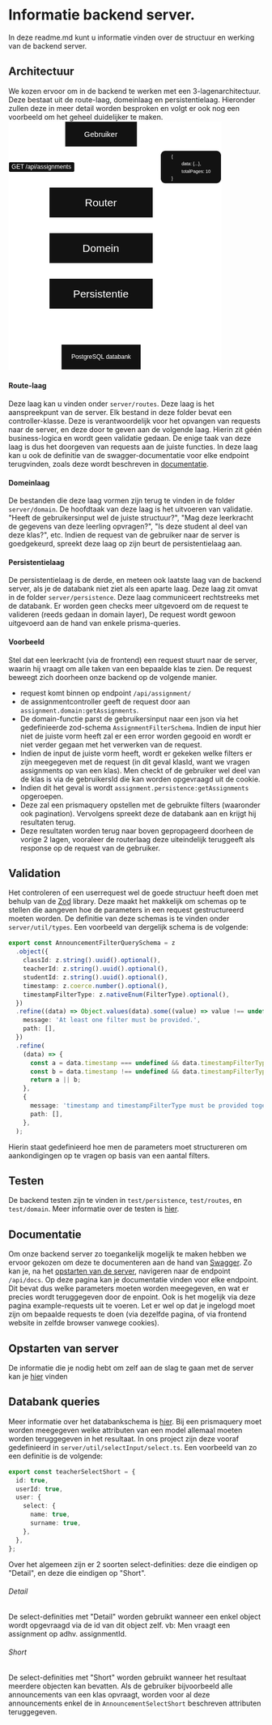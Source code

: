 # Informatie backend server.

In deze readme.md kunt u informatie vinden over de structuur en werking van de backend server.

## Architectuur

We kozen ervoor om in de backend te werken met een 3-lagenarchitectuur. Deze bestaat uit de route-laag, domeinlaag en
persistentielaag. Hieronder zullen deze in meer detail worden besproken en volgt er ook nog een voorbeeld om het geheel
duidelijker te maken.
![architecture_image](../sel2_architecture.drawio.png)

#### Route-laag

Deze laag kan u vinden onder `server/routes`. Deze laag is het aanspreekpunt van de server. Elk bestand in deze folder
bevat een controller-klasse. Deze is verantwoordelijk voor het opvangen van requests naar de server, en deze door te
geven aan de volgende laag. Hierin zit géén business-logica en wordt geen validatie gedaan. De enige taak van deze laag
is dus het doorgeven van requests aan de juiste functies.
In deze laag kan u ook de definitie van de swagger-documentatie voor elke endpoint terugvinden, zoals deze wordt
beschreven in [documentatie](#documentatie).

#### Domeinlaag

De bestanden die deze laag vormen zijn terug te vinden in de folder `server/domain`. De hoofdtaak van deze laag is het
uitvoeren van validatie. "Heeft de gebruikersinput wel de juiste structuur?", "Mag deze leerkracht de gegevens van deze
leerling opvragen?", "Is deze student al deel van deze klas?", etc.
Indien de request van de gebruiker naar de server is goedgekeurd, spreekt deze laag op zijn beurt de persistentielaag
aan.

#### Persistentielaag

De persistentielaag is de derde, en meteen ook laatste laag van de backend server, als je de databank niet ziet als een
aparte laag. Deze laag zit omvat in de folder `server/persistence`. Deze laag communiceert rechtstreeks met de databank.
Er worden geen checks meer uitgevoerd om de request te valideren (reeds gedaan in domain layer), De request wordt gewoon
uitgevoerd aan de hand van enkele prisma-queries.

#### Voorbeeld

Stel dat een leerkracht (via de frontend) een request stuurt naar de server, waarin hij vraagt om alle taken van een
bepaalde klas te zien. De request beweegt zich doorheen onze backend op de volgende manier.

- request komt binnen op endpoint `/api/assignment/`
- de assignmentcontroller geeft de request door aan `assignment.domain:getAssignments`.
- De domain-functie parst de gebruikersinput naar een json via het gedefinieerde zod-schema `AssignmentFilterSchema`.
  Indien de input hier niet de juiste vorm heeft zal er een error worden gegooid en wordt er niet verder gegaan met het
  verwerken van de request.
- Indien de input de juiste vorm heeft, wordt er gekeken welke filters er zijn meegegeven met de request (in dit geval
  klasId, want we vragen assignments op van een klas). Men checkt of de gebruiker wel deel van de klas is via de
  gebruikersId die kan worden opgevraagd uit de cookie.
- Indien dit het geval is wordt `assignment.persistence:getAssignments` opgeroepen.
- Deze zal een prismaquery opstellen met de gebruikte filters (waaronder ook pagination). Vervolgens spreekt deze de
  databank aan en krijgt hij resultaten terug.
- Deze resultaten worden terug naar boven gepropageerd doorheen de vorige 2 lagen, vooraleer de routerlaag deze
  uiteindelijk teruggeeft als response op de request van de gebruiker.

## Validation

Het controleren of een userrequest wel de goede structuur heeft doen met behulp van de [Zod](https://zod.dev/) library.
Deze maakt het makkelijk om schemas op te stellen die aangeven hoe de parameters in een request gestructureerd moeten
worden. De definitie van deze schemas is te vinden onder `server/util/types`.
Een voorbeeld van dergelijk schema is de volgende:

```ts
export const AnnouncementFilterQuerySchema = z
  .object({
    classId: z.string().uuid().optional(),
    teacherId: z.string().uuid().optional(),
    studentId: z.string().uuid().optional(),
    timestamp: z.coerce.number().optional(),
    timestampFilterType: z.nativeEnum(FilterType).optional(),
  })
  .refine((data) => Object.values(data).some((value) => value !== undefined), {
    message: 'At least one filter must be provided.',
    path: [],
  })
  .refine(
    (data) => {
      const a = data.timestamp === undefined && data.timestampFilterType === undefined;
      const b = data.timestamp !== undefined && data.timestampFilterType !== undefined;
      return a || b;
    },
    {
      message: 'timestamp and timestampFilterType must be provided together',
      path: [],
    },
  );
```

Hierin staat gedefinieerd hoe men de parameters moet structureren om aankondigingen op te vragen op basis van een aantal
filters.

## Testen

De backend testen zijn te vinden in `test/persistence`, `test/routes`, en `test/domain`.
Meer informatie over de testen is [hier](../test/README.md).

## Documentatie

Om onze backend server zo toegankelijk mogelijk te maken hebben we ervoor gekozen om deze te documenteren aan de hand
van [Swagger](https://swagger.io/docs/). Zo kan je, na het [opstarten van de server](../README.md), navigeren naar de
endpoint `/api/docs`. Op deze pagina kan je documentatie vinden voor elke endpoint. Dit bevat dus welke parameters
moeten worden meegegeven, en wat er precies wordt teruggegeven door de enpoint. Ook is het mogelijk via deze pagina
example-requests uit te voeren. Let er wel op dat je ingelogd moet zijn om bepaalde requests te doen (via dezelfde
pagina, of via frontend website in zelfde browser vanwege cookies).

## Opstarten van server

De informatie die je nodig hebt om zelf aan de slag te gaan met de server kan je [hier](../README.md) vinden

## Databank queries

Meer informatie over het databankschema is [hier](../db/README.md). Bij een prismaquery moet worden meegegeven welke
attributen van een model allemaal moeten worden teruggegeven in het resultaat. In ons project zijn deze vooraf
gedefinieerd in `server/util/selectInput/select.ts`. Een voorbeeld van zo een definitie is de volgende:

```ts
export const teacherSelectShort = {
  id: true,
  userId: true,
  user: {
    select: {
      name: true,
      surname: true,
    },
  },
};
```

Over het algemeen zijn er 2 soorten select-definities: deze die eindigen op "Detail", en deze die eindigen op "Short".

###### Detail

De select-definities met "Detail" worden gebruikt wanneer een enkel object wordt opgevraagd via de id van dit object
zelf. vb: Men vraagt een assignment op adhv. assignmentId.

###### Short

De select-definities met "Short" worden gebruikt wanneer het resultaat meerdere objecten kan bevatten. Als de gebruiker
bijvoorbeeld alle announcements van een klas opvraagt, worden voor al deze announcements enkel de in
`AnnouncementSelectShort` beschreven attributen teruggegeven.
